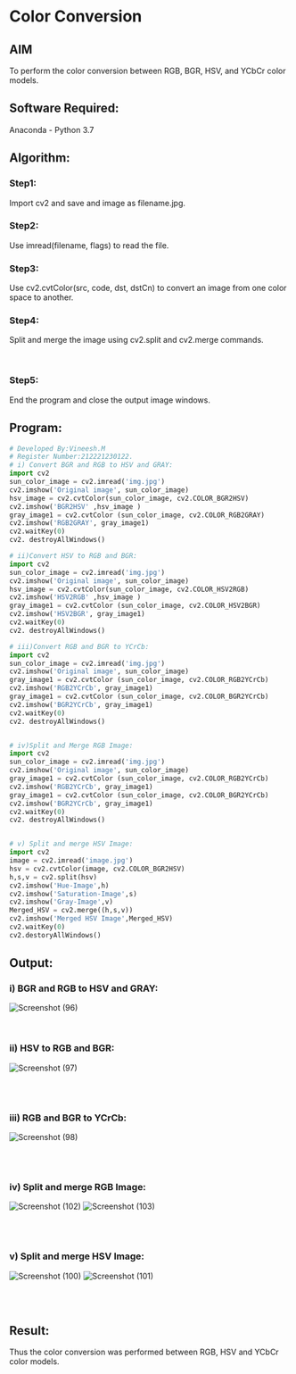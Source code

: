 # Color Conversion
## AIM
To perform the color conversion between RGB, BGR, HSV, and YCbCr color models.

## Software Required:
Anaconda - Python 3.7
## Algorithm:
### Step1:
Import cv2 and save and image as filename.jpg.
<br>

### Step2:
Use imread(filename, flags) to read the file.
<br>

### Step3:
Use cv2.cvtColor(src, code, dst, dstCn) to convert an image from one color space to another.
<br>

### Step4:
Split and merge the image using cv2.split and cv2.merge commands.

<br>

### Step5:
End the program and close the output image windows.
<br>

## Program:
```python
# Developed By:Vineesh.M
# Register Number:212221230122.
# i) Convert BGR and RGB to HSV and GRAY:
import cv2
sun_color_image = cv2.imread('img.jpg')
cv2.imshow('Original image', sun_color_image)
hsv_image = cv2.cvtColor(sun_color_image, cv2.COLOR_BGR2HSV)
cv2.imshow('BGR2HSV' ,hsv_image )
gray_image1 = cv2.cvtColor (sun_color_image, cv2.COLOR_RGB2GRAY)
cv2.imshow('RGB2GRAY', gray_image1)
cv2.waitKey(0)
cv2. destroyAllWindows()
```
``` python
# ii)Convert HSV to RGB and BGR:
import cv2
sun_color_image = cv2.imread('img.jpg')
cv2.imshow('Original image', sun_color_image)
hsv_image = cv2.cvtColor(sun_color_image, cv2.COLOR_HSV2RGB)
cv2.imshow('HSV2RGB' ,hsv_image )
gray_image1 = cv2.cvtColor (sun_color_image, cv2.COLOR_HSV2BGR)
cv2.imshow('HSV2BGR', gray_image1)
cv2.waitKey(0)
cv2. destroyAllWindows()
```
``` python
# iii)Convert RGB and BGR to YCrCb:
import cv2
sun_color_image = cv2.imread('img.jpg')
cv2.imshow('Original image', sun_color_image)
gray_image1 = cv2.cvtColor (sun_color_image, cv2.COLOR_RGB2YCrCb)
cv2.imshow('RGB2YCrCb', gray_image1)
gray_image1 = cv2.cvtColor (sun_color_image, cv2.COLOR_BGR2YCrCb)
cv2.imshow('BGR2YCrCb', gray_image1)
cv2.waitKey(0)
cv2. destroyAllWindows()
```
``` python

# iv)Split and Merge RGB Image:
import cv2
sun_color_image = cv2.imread('img.jpg')
cv2.imshow('Original image', sun_color_image)
gray_image1 = cv2.cvtColor (sun_color_image, cv2.COLOR_RGB2YCrCb)
cv2.imshow('RGB2YCrCb', gray_image1)
gray_image1 = cv2.cvtColor (sun_color_image, cv2.COLOR_BGR2YCrCb)
cv2.imshow('BGR2YCrCb', gray_image1)
cv2.waitKey(0)
cv2. destroyAllWindows()
```
``` python

# v) Split and merge HSV Image:
import cv2
image = cv2.imread('image.jpg')
hsv = cv2.cvtColor(image, cv2.COLOR_BGR2HSV)
h,s,v = cv2.split(hsv)
cv2.imshow('Hue-Image',h)
cv2.imshow('Saturation-Image',s)
cv2.imshow('Gray-Image',v)
Merged_HSV = cv2.merge((h,s,v))
cv2.imshow('Merged HSV Image',Merged_HSV)
cv2.waitKey(0)
cv2.destoryAllWindows()

```
## Output:
### i) BGR and RGB to HSV and GRAY:

![Screenshot (96)](https://user-images.githubusercontent.com/93427254/163664023-aacda81c-2f29-4f9f-91f8-492194da5a77.png)

<br>

### ii) HSV to RGB and BGR:

![Screenshot (97)](https://user-images.githubusercontent.com/93427254/163664057-5f87ea22-a454-4643-8844-daa8407fc837.png)

<br>
<br>

### iii) RGB and BGR to YCrCb:

![Screenshot (98)](https://user-images.githubusercontent.com/93427254/163664065-4e4a62b2-cef6-4af6-be0f-88e1b73e93cf.png)

<br>
<br>

### iv) Split and merge RGB Image:

![Screenshot (102)](https://user-images.githubusercontent.com/93427254/163664230-1b125e24-f147-4a34-b626-9d4bb71b49eb.png)
![Screenshot (103)](https://user-images.githubusercontent.com/93427254/163664233-8ce0fc54-ee95-4ebf-9949-454a37accbea.png)


<br>
<br>

### v) Split and merge HSV Image:

![Screenshot (100)](https://user-images.githubusercontent.com/93427254/163664093-f45eac9b-c8db-44b2-8420-1b978b403ce3.png)
![Screenshot (101)](https://user-images.githubusercontent.com/93427254/163664097-0c4c7935-d374-493b-bd4f-c5f74001d8a9.png)

<br>
<br>


## Result:
Thus the color conversion was performed between RGB, HSV and YCbCr color models.
